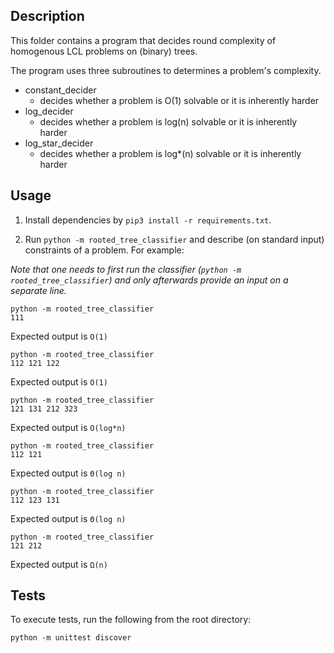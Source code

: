 
## Description

This folder contains a program that decides round complexity of homogenous LCL problems on (binary) trees.

The program uses three subroutines to determines a problem's complexity.

- constant_decider
    - decides whether a problem is O(1) solvable or it is inherently harder
- log_decider
    - decides whether a problem is log(n) solvable or it is inherently harder
- log_star_decider
    - decides whether a problem is log*(n) solvable or it is inherently harder

## Usage

1. Install dependencies by `pip3 install -r requirements.txt`.

2. Run `python -m rooted_tree_classifier` and describe (on standard input) constraints of a problem.
For example:

_Note that one needs to first run the classifier (`python -m rooted_tree_classifier`) and only afterwards provide an input
on a separate line._

```
python -m rooted_tree_classifier
111
```
Expected output is `O(1)`

```
python -m rooted_tree_classifier
112 121 122
```
Expected output is `O(1)`

```
python -m rooted_tree_classifier
121 131 212 323
```
Expected output is `O(log*n)`

```
python -m rooted_tree_classifier
112 121
```
Expected output is `Θ(log n)`

```
python -m rooted_tree_classifier
112 123 131
```
Expected output is `Θ(log n)`

```
python -m rooted_tree_classifier
121 212
```
Expected output is `Ω(n)`
## Tests

To execute tests, run the following from the root directory:

```
python -m unittest discover
```
